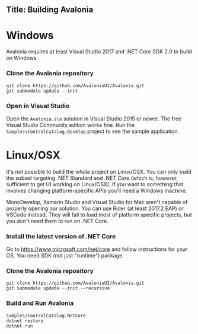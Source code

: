 Title: Building Avalonia
---

# Windows

Avalonia requires at least Visual Studio 2017 and .NET Core SDK 2.0 to build on Windows.

###  Clone the Avalonia repository

```
git clone https://github.com/AvaloniaUI/Avalonia.git
git submodule update --init
```

###  Open in Visual Studio

Open the `Avalonia.sln` solution in Visual Studio 2015 or newer. The free Visual Studio Community
edition works fine. Run the `Samples\ControlCatalog.Desktop` project to see the sample application.

# Linux/OSX

It's *not* possible to build the *whole* project on Linux/OSX. You can only build the subset targeting .NET Standard and .NET Core (which is, however, sufficient to get UI working on Linux/OSX). If you want to something that involves changing platform-specific APIs you'll need a Windows machine.

MonoDevelop, Xamarin Studio and Visual Studio for Mac aren't capable of properly opening our solution. You can use Rider (at least 2017.2 EAP) or VSCode instead. They will fail to load most of platform specific projects, but you don't need them to run on .NET Core.

###  Install the latest version of .NET Core

Go to https://www.microsoft.com/net/core and follow instructions for your OS. You need SDK (not just "runtime") package.

###  Clone the Avalonia repository

```
git clone https://github.com/AvaloniaUI/Avalonia.git
git submodule update --init --recursive
```

###  Build and Run Avalonia

```
samples/ControlCatalog.NetCore
dotnet restore
dotnet run
```

